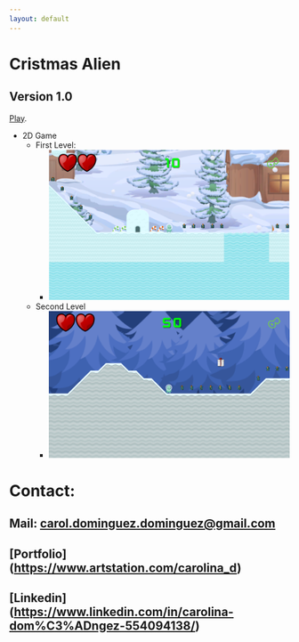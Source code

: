 ```yaml
---
layout: default
---
```


# Cristmas Alien
## Version 1.0 

[Play](https://carol2d.github.io/ChristmasAlienWeb/).

- 2D Game
  - First Level:
    - <img src="img/FirstLevel.PNG" width=500>
  - Second Level
    - <img src="img/SecondLevel.PNG" width=500>
    
# Contact:
## Mail: carol.dominguez.dominguez@gmail.com
## [Portfolio] (https://www.artstation.com/carolina_d)
## [Linkedin] (https://www.linkedin.com/in/carolina-dom%C3%ADngez-554094138/)
